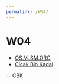 ```yaml
---
permalink: /W04/
---
```


# W04

* [OS.VLSM.ORG](https://os.vlsm.org/)
* [Cicak Bin Kadal](../)

-- CBK

